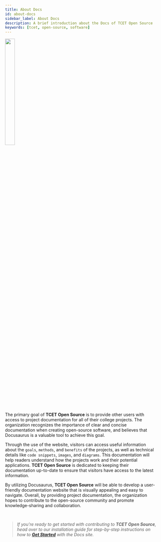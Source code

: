 ```yaml
---
title: About Docs
id: about-docs
sidebar_label: About Docs
description: A brief introduction about the Docs of TCET Open Source
keywords: [tcet, open-source, software]
---
```


<img src="https://opensource.tcetmumbai.in/img/logo.png"  width="25%" height="30%" /> 

<br /><br />

The primary goal of **TCET Open Source** is to provide other users with access to project documentation for all of their college projects. The organization recognizes the importance of clear and  concise documentation when creating open-source software, and believes that Docusaurus is a valuable tool to achieve this goal.

Through the use of the website, visitors can access useful information about the `goals`, `methods`, and `benefits` of the projects, as well as technical details like `code snippets`, `images`, and `diagrams`. This documentation will help readers understand how the projects work and their potential applications. **TCET Open Source** is dedicated to keeping their documentation up-to-date to ensure that visitors have access to the latest information.

By utilizing Docusaurus, **TCET Open Source** will be able to develop a user-friendly documentation website that is visually appealing and easy to navigate. Overall, by providing project documentation, the organization hopes to contribute to the open-source community and promote knowledge-sharing and collaboration.

<br />

> _If you're ready to get started with contributing to **TCET Open Source**, head over to our installation guide for step-by-step instructions on how to [**Get Started**](getting-started.md) with the Docs site._




